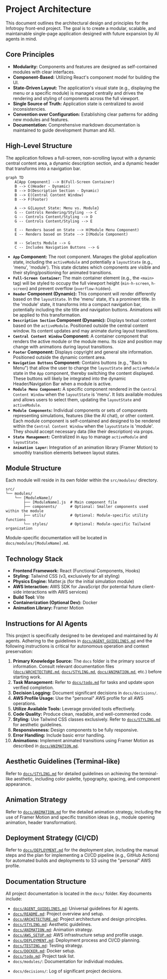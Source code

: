# Project Architecture

This document outlines the architectural design and principles for the Infotropy front-end project. The goal is to create a modular, scalable, and maintainable single-page application designed with future expansion by AI agents in mind.

## Core Principles

- **Modularity:** Components and features are designed as self-contained modules with clear interfaces.
- **Component-Based:** Utilizing React's component model for building the UI.
- **State-Driven Layout:** The application's visual state (e.g., displaying the menu or a specific module) is managed centrally and drives the rendering and styling of components across the full viewport.
- **Single Source of Truth:** Application state is centralized to avoid inconsistencies.
- **Convention over Configuration:** Establishing clear patterns for adding new modules and features.
- **Documentation:** Comprehensive markdown documentation is maintained to guide development (human and AI).

## High-Level Structure

The application follows a full-screen, non-scrolling layout with a dynamic central content area, a dynamic description section, and a dynamic header that transforms into a navigation bar.

```mermaid
graph TD
    A[App Component] --> B(Full-Screen Container)
    B --> C(Header - Dynamic)
    B --> D(Description Section - Dynamic)
    B --> E(Central Content Window)
    B --> F(Footer)

    A --> G{Layout State: Menu vs. Module}
    G -- Controls Rendering/Styling --> C
    G -- Controls Content/Styling --> D
    G -- Controls Content/Styling --> E

    E -- Renders based on State --> H(Module Menu Component)
    E -- Renders based on State --> I(Module Component)

    H -- Selects Module --> G
    C -- Includes Navigation Buttons --> G
```

- **`App` Component:** The root component. Manages the global application state, including the `activeModule` and potentially a `layoutState` (e.g., 'menu', 'module'). This state dictates which components are visible and their styling/positioning for animated transitions.
- **`Full-Screen Container`:** The main container element (e.g., the `<main>` tag) will be styled to occupy the full viewport height (`min-h-screen`, `h-screen`) and prevent overflow (`overflow-hidden`).
- **`Header` Component (Dynamic):** This component will render differently based on the `layoutState`. In the 'menu' state, it's a prominent title. In the 'module' state, it transforms into a compact navigation bar, potentially including the site title and navigation buttons. Animations will be applied to this transformation.
- **`Description Section` Component (Dynamic):** Displays textual content based on the `activeModule`. Positioned outside the central content window. Its content updates and may animate during layout transitions.
- **`Central Content Window` Component:** A container component that renders the active module or the module menu. Its size and position may change with animations during layout transitions.
- **`Footer` Component:** Displays copyright and general site information. Positioned outside the dynamic content area.
- **`Navigation Buttons` Component:** Contains buttons (e.g., "Back to Menu") that allow the user to change the `layoutState` and `activeModule` state in the `App` component, thereby switching the content displayed. These buttons will likely be integrated into the dynamic Header/Navigation Bar when a module is active.
- **`Module Menu Component`:** A specific component rendered in the `Central Content Window` when the `layoutState` is 'menu'. It lists available modules and allows users to select them, updating the `layoutState` and `activeModule`.
- **`Module Components`:** Individual components or sets of components representing simulations, features (like the AI chat), or other content. Each module component is self-contained and designed to be rendered within the `Central Content Window` when the `layoutState` is 'module'. They should accept necessary data (like their description) via props.
- **`State Management`:** Centralized in `App` to manage `activeModule` and `layoutState`.
- **`Animation Layer`:** Integration of an animation library (Framer Motion) to smoothly transition elements between layout states.

## Module Structure

Each module will reside in its own folder within the `src/modules/` directory.

```
src/
└── modules/
    └── [ModuleName]/
        ├── [ModuleName].js  # Main component file
        ├── components/      # Optional: Smaller components used within the module
        ├── utils/           # Optional: Module-specific utility functions
        └── styles/          # Optional: Module-specific Tailwind organization
```

Module-specific documentation will be located in `docs/modules/[ModuleName].md`.

## Technology Stack

- **Frontend Framework:** React (Functional Components, Hooks)
- **Styling:** Tailwind CSS (v3, exclusively for all styling)
- **Physics Engine:** Matter.js (for the initial simulation module)
- **AWS Interaction:** AWS SDK for JavaScript (for potential future client-side interactions with AWS services)
- **Build Tool:** Vite
- **Containerization (Optional Dev):** Docker
- **Animation Library:** Framer Motion

## Instructions for AI Agents

This project is specifically designed to be developed and maintained by AI agents. Adhering to the guidelines in [`docs/AGENT_GUIDELINES.md`](docs/AGENT_GUIDELINES.md) and the following instructions is critical for autonomous operation and context preservation:

1.  **Primary Knowledge Source:** The `docs` folder is the primary source of information. Consult relevant documentation files ([`docs/ARCHITECTURE.md`](docs/ARCHITECTURE.md), [`docs/STYLING.md`](docs/STYLING.md), [`docs/ANIMATION.md`](docs/ANIMATION.md), etc.) before starting work.
2.  **Task Management:** Refer to [`docs/todo.md`](docs/todo.md) for tasks and update upon verified completion.
3.  **Decision Logging:** Document significant decisions in `docs/decisions/`.
4.  **AWS Profile Usage:** Use the "personal" AWS profile for all AWS operations.
5.  **Utilize Available Tools:** Leverage provided tools effectively.
6.  **Code Quality:** Produce clean, readable, and well-commented code.
7.  **Styling:** Use Tailwind CSS classes exclusively. Refer to [`docs/STYLING.md`](docs/STYLING.md) for aesthetic guidelines.
8.  **Responsiveness:** Design components to be fully responsive.
9.  **Error Handling:** Include basic error handling.
10. **Animations:** Implement animated transitions using Framer Motion as described in [`docs/ANIMATION.md`](docs/ANIMATION.md).

## Aesthetic Guidelines (Terminal-like)

Refer to [`docs/STYLING.md`](docs/STYLING.md) for detailed guidelines on achieving the terminal-like aesthetic, including color palette, typography, spacing, and component appearance.

## Animation Strategy

Refer to [`docs/ANIMATION.md`](docs/ANIMATION.md) for the detailed animation strategy, including the use of Framer Motion and specific transition ideas (e.g., module opening animation, header transformation).

## Deployment Strategy (CI/CD)

Refer to [`docs/DEPLOYMENT.md`](docs/DEPLOYMENT.md) for the deployment plan, including the manual steps and the plan for implementing a CI/CD pipeline (e.g., GitHub Actions) for automated builds and deployments to S3 using the "personal" AWS profile.

## Documentation Structure

All project documentation is located in the `docs/` folder. Key documents include:

- [`docs/AGENT_GUIDELINES.md`](docs/AGENT_GUIDELINES.md): Universal guidelines for AI agents.
- [`docs/README.md`](docs/README.md): Project overview and setup.
- [`docs/ARCHITECTURE.md`](docs/ARCHITECTURE.md): Project architecture and design principles.
- [`docs/STYLING.md`](docs/STYLING.md): Aesthetic guidelines.
- [`docs/ANIMATION.md`](docs/ANIMATION.md): Animation strategy.
- [`docs/AWS_SETUP.md`](docs/AWS_SETUP.md): AWS infrastructure setup and profile usage.
- [`docs/DEPLOYMENT.md`](docs/DEPLOYMENT.md): Deployment process and CI/CD planning.
- [`docs/TESTING.md`](docs/TESTING.md): Testing strategy.
- [`docs/DOCKER.md`](docs/DOCKER.md): Docker setup.
- [`docs/todo.md`](docs/todo.md): Project task list.
- `docs/modules/`: Documentation for individual modules.

* `docs/decisions/`: Log of significant project decisions.
